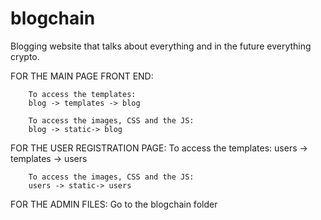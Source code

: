 # blogchain
Blogging website that talks about everything and in the future everything crypto.

FOR THE MAIN PAGE FRONT END:

        To access the templates:
        blog -> templates -> blog 

        To access the images, CSS and the JS:
        blog -> static-> blog 
        
FOR THE USER REGISTRATION PAGE:
        To access the templates:
        users -> templates -> users 

        To access the images, CSS and the JS:
        users -> static-> users
        
FOR THE ADMIN FILES:
        Go to the blogchain folder

        
